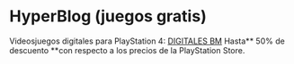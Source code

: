 # HyperBlog (juegos gratis)
Videosjuegos digitales para PlayStation 4: [DIGITALES BM](https://www.instagram.com/digitalesbm/ "DIGITALES BM") 
Hasta** 50% de descuento **con respecto a los precios de la PlayStation Store.

